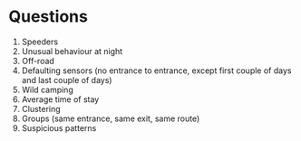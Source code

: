 # Questions

1. Speeders
2. Unusual behaviour at night
3. Off-road
4. Defaulting sensors (no entrance to entrance, except first couple of days and last couple of days)
5. Wild camping
6. Average time of stay
7. Clustering
8. Groups (same entrance, same exit, same route)
9. Suspicious patterns
